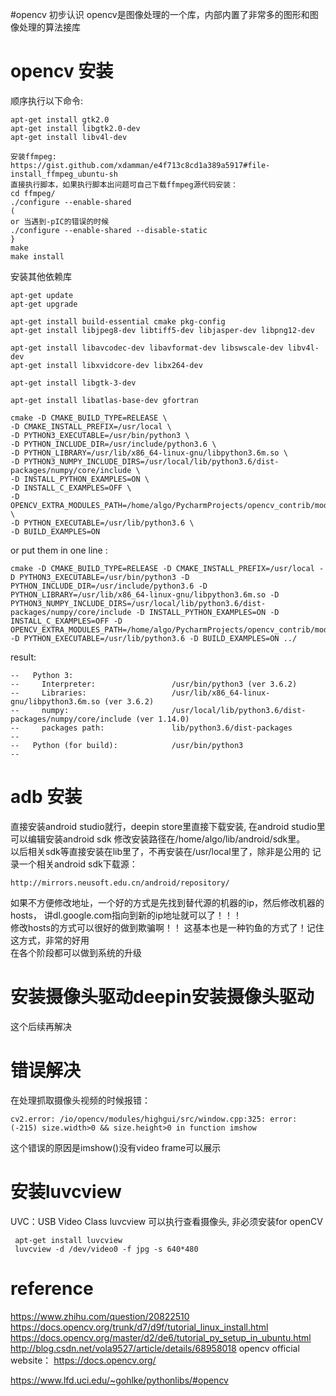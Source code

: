 #opencv 初步认识
opencv是图像处理的一个库，内部内置了非常多的图形和图像处理的算法接库


# opencv 安装
顺序执行以下命令:
```
apt-get install gtk2.0
apt-get install libgtk2.0-dev
apt-get install libv4l-dev
```
```
安装ffmpeg:
https://gist.github.com/xdamman/e4f713c8cd1a389a5917#file-install_ffmpeg_ubuntu-sh
直接执行脚本，如果执行脚本出问题可自己下载ffmpeg源代码安装：
cd ffmpeg/
./configure --enable-shared 
(
or 当遇到-pIC的错误的时候
./configure --enable-shared --disable-static
}
make
make install
```


安装其他依赖库
```
apt-get update
apt-get upgrade

apt-get install build-essential cmake pkg-config
apt-get install libjpeg8-dev libtiff5-dev libjasper-dev libpng12-dev

apt-get install libavcodec-dev libavformat-dev libswscale-dev libv4l-dev
apt-get install libxvidcore-dev libx264-dev

apt-get install libgtk-3-dev

apt-get install libatlas-base-dev gfortran
```

```
cmake -D CMAKE_BUILD_TYPE=RELEASE \ 
-D CMAKE_INSTALL_PREFIX=/usr/local \ 
-D PYTHON3_EXECUTABLE=/usr/bin/python3 \ 
-D PYTHON_INCLUDE_DIR=/usr/include/python3.6 \ 
-D PYTHON_LIBRARY=/usr/lib/x86_64-linux-gnu/libpython3.6m.so \ 
-D PYTHON3_NUMPY_INCLUDE_DIRS=/usr/local/lib/python3.6/dist-packages/numpy/core/include \ 
-D INSTALL_PYTHON_EXAMPLES=ON \ 
-D INSTALL_C_EXAMPLES=OFF \ 
-D OPENCV_EXTRA_MODULES_PATH=/home/algo/PycharmProjects/opencv_contrib/modules \ 
-D PYTHON_EXECUTABLE=/usr/lib/python3.6 \ 
-D BUILD_EXAMPLES=ON
```

or put them in one line :
```
cmake -D CMAKE_BUILD_TYPE=RELEASE -D CMAKE_INSTALL_PREFIX=/usr/local -D PYTHON3_EXECUTABLE=/usr/bin/python3 -D PYTHON_INCLUDE_DIR=/usr/include/python3.6 -D PYTHON_LIBRARY=/usr/lib/x86_64-linux-gnu/libpython3.6m.so -D PYTHON3_NUMPY_INCLUDE_DIRS=/usr/local/lib/python3.6/dist-packages/numpy/core/include -D INSTALL_PYTHON_EXAMPLES=ON -D INSTALL_C_EXAMPLES=OFF -D OPENCV_EXTRA_MODULES_PATH=/home/algo/PycharmProjects/opencv_contrib/modules -D PYTHON_EXECUTABLE=/usr/lib/python3.6 -D BUILD_EXAMPLES=ON ../
```

result:
```
--   Python 3:
--     Interpreter:                 /usr/bin/python3 (ver 3.6.2)
--     Libraries:                   /usr/lib/x86_64-linux-gnu/libpython3.6m.so (ver 3.6.2)
--     numpy:                       /usr/local/lib/python3.6/dist-packages/numpy/core/include (ver 1.14.0)
--     packages path:               lib/python3.6/dist-packages
-- 
--   Python (for build):            /usr/bin/python3
-- 

```

# adb 安装  
直接安装android studio就行，deepin store里直接下载安装, 在android studio里可以编辑安装android sdk
修改安装路径在/home/algo/lib/android/sdk里。  
以后相关sdk等直接安装在lib里了，不再安装在/usr/local里了，除非是公用的
记录一个相关android sdk下载源：
```
http://mirrors.neusoft.edu.cn/android/repository/
```
如果不方便修改地址，一个好的方式是先找到替代源的机器的ip，然后修改机器的hosts，
讲dl.google.com指向到新的ip地址就可以了！！！  
修改hosts的方式可以很好的做到欺骗啊！！ 这基本也是一种钓鱼的方式了！记住这方式，非常的好用  
在各个阶段都可以做到系统的升级  


# 安装摄像头驱动deepin安装摄像头驱动    
这个后续再解决



# 错误解决
在处理抓取摄像头视频的时候报错：
```
cv2.error: /io/opencv/modules/highgui/src/window.cpp:325: error: (-215) size.width>0 && size.height>0 in function imshow
```
这个错误的原因是imshow()没有video frame可以展示




# 安装luvcview
UVC：USB Video Class
luvcview 可以执行查看摄像头, 非必须安装for openCV
```
 apt-get install luvcview
 luvcview -d /dev/video0 -f jpg -s 640*480
```


# reference
https://www.zhihu.com/question/20822510
https://docs.opencv.org/trunk/d7/d9f/tutorial_linux_install.html
https://docs.opencv.org/master/d2/de6/tutorial_py_setup_in_ubuntu.html
http://blog.csdn.net/vola9527/article/details/68958018
opencv official website：
https://docs.opencv.org/

https://www.lfd.uci.edu/~gohlke/pythonlibs/#opencv